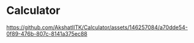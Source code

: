 # Calculator



https://github.com/AkshatIITK/Calculator/assets/146257084/a70dde54-0f89-476b-807c-8141a375ec88

